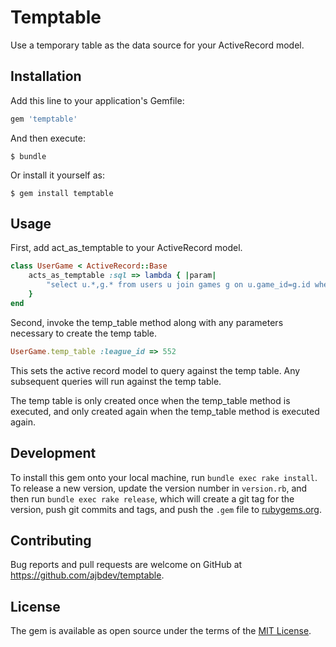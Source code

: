 # Temptable

Use a temporary table as the data source for your ActiveRecord model.

## Installation

Add this line to your application's Gemfile:

```ruby
gem 'temptable'
```

And then execute:

    $ bundle

Or install it yourself as:

    $ gem install temptable

## Usage
First, add act_as_temptable to your ActiveRecord model.

```ruby
class UserGame < ActiveRecord::Base
    acts_as_temptable :sql => lambda { |param| 
        "select u.*,g.* from users u join games g on u.game_id=g.id where u.league_id=#{param[:league_id]}" 
    }
end
```
Second, invoke the temp_table method along with any parameters necessary to create the temp table.

```ruby
UserGame.temp_table :league_id => 552
```

This sets the active record model to query against the temp table. Any subsequent queries will run against the temp table.

The temp table is only created once when the temp_table method is executed, and only created again when the temp_table method is executed again.

## Development

To install this gem onto your local machine, run `bundle exec rake install`. To release a new version, update the version number in `version.rb`, and then run `bundle exec rake release`, which will create a git tag for the version, push git commits and tags, and push the `.gem` file to [rubygems.org](https://rubygems.org).

## Contributing

Bug reports and pull requests are welcome on GitHub at https://github.com/ajbdev/temptable.


## License

The gem is available as open source under the terms of the [MIT License](http://opensource.org/licenses/MIT).

